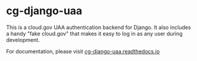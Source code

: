 # cg-django-uaa

This is a cloud.gov UAA authentication backend for Django. It also
includes a handy "fake cloud.gov" that makes it easy to log in
as any user during development.

For documentation, please visit [cg-django-uaa.readthedocs.io](http://cg-django-uaa.readthedocs.io/)
